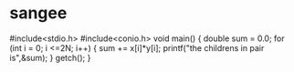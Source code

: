 # sangee
#include<stdio.h>
#include<conio.h>
void main()
{
double sum = 0.0; 
for (int i = 0; i <=2N; i++)
{
   sum += x[i]*y[i];
   printf("the childrens in pair is",&sum);
   }
   getch();
}   

